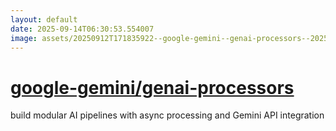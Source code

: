```yaml
---
layout: default
date: 2025-09-14T06:30:53.554007
image: assets/20250912T171835922--google-gemini--genai-processors--20250912T172701092--cropped.png
---
```


# [google-gemini/genai-processors](https://github.com/google-gemini/genai-processors)

build modular AI pipelines with async processing and Gemini API integration
